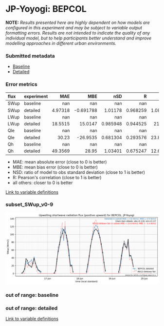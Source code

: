 # JP-Yoyogi: BEPCOL

**NOTE:** *Results presented here are highly dependent on how models are configured in this experiment and may be subject to variable output formatting errors. Results are not intended to indicate the quality of any individual model, but to help participants better understand and improve modelling approaches in different urban environments.*

### Submitted metadata

- [Baseline](BEPCOL_JP-Yoyogi_baseline_attrs.md)
- [Detailed](BEPCOL_JP-Yoyogi_detailed_attrs.md)

### Error metrics

| flux   | experiment   |       MAE |        MBE |        nSD |          R |       5th |    95th |      RMSE |      cRMSE |       AMBE |       1-nSD |         1-R |   nSkewness |   nKurtosis |    Overlap |
|:-------|:-------------|----------:|-----------:|-----------:|-----------:|----------:|--------:|----------:|-----------:|-----------:|------------:|------------:|------------:|------------:|-----------:|
| SWup   | baseline     | nan       | nan        | nan        | nan        | nan       | nan     | nan       | nan        | nan        | nan         | nan         | nan         |  nan        | nan        |
| SWup   | detailed     |   4.97318 |  -0.691788 |   1.01178  |   0.968259 |   1.08133 |   2.653 |   8.48071 |   0.253707 |   0.691788 |   0.0117745 |   0.0317405 |   0.0567492 |    0.068256 |   0.077017 |
| LWup   | baseline     | nan       | nan        | nan        | nan        | nan       | nan     | nan       | nan        | nan        | nan         | nan         | nan         |  nan        | nan        |
| LWup   | detailed     |  18.5515  |  15.0147   |   0.985948 |   0.944525 |  21.064   |  29.527 |  22.5083  |   0.331042 |  15.0147   |   0.014053  |   0.0554752 |   2.26008   |    1.7084   |   0.168541 |
| Qle    | baseline     | nan       | nan        | nan        | nan        | nan       | nan     | nan       | nan        | nan        | nan         | nan         | nan         |  nan        | nan        |
| Qle    | detailed     |  30.23    | -26.9535   |   0.681304 |   0.293576 |  23.8998  |  65.93  |  47.697   |   1.03157  |  26.9535   |   0.318696  |   0.706424  |   0.768148  |    1.88434  |   0.44808  |
| Qh     | baseline     | nan       | nan        | nan        | nan        | nan       | nan     | nan       | nan        | nan        | nan         | nan         | nan         |  nan        | nan        |
| Qh     | detailed     |  49.3569  |  28.95     |   1.03401  |   0.675247 |  12.6166  |  26.381 |  61.423   |   0.820213 |  28.95     |   0.034005  |   0.324753  |   0.211492  |    0.23485  |   0.281833 |

 - MAE: mean absolute error (close to 0 is better)
 - MBE: mean bias error (close to 0 is better)
 - NSD: ratio of model to obs standard deviation (close to 1 is better)
 - R: Pearson's correlation (close to 1 is better)
 - all others: closer to 0 is better

[Link to variable definitions](../modelattrs/variable_definitions.md)

### <a name="subset_swup_v0-9"></a>subset_SWup_v0-9
[![BEPCOL_JP-Yoyogi_subset_SWup_v0-9.png](BEPCOL_JP-Yoyogi_subset_SWup_v0-9.png)](BEPCOL_JP-Yoyogi_subset_SWup_v0-9.png)

### out of range: baseline


### out of range: detailed



[Link to variable definitions](../modelattrs/variable_definitions.md)

